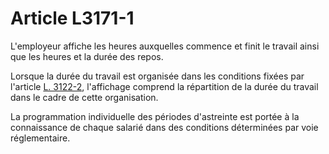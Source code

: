 # Article L3171-1

L'employeur affiche les heures auxquelles commence et finit le travail ainsi que les heures et la durée des repos. 

Lorsque la durée du travail est organisée dans les conditions fixées par l'article [L. 3122-2][1], l'affichage comprend la répartition de la durée du travail dans le cadre de cette organisation. 

La programmation individuelle des périodes d'astreinte est portée à la connaissance de chaque salarié dans des conditions déterminées par voie réglementaire.

 [1]: /affichCodeArticle.do?cidTexte=LEGITEXT000006072050&idArticle=LEGIARTI000006902495&dateTexte=&categorieLien=cid